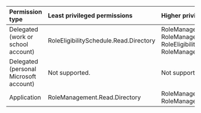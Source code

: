 |Permission type|Least privileged permissions|Higher privileged permissions|
|:---|:---|:---|
|Delegated (work or school account)|RoleEligibilitySchedule.Read.Directory|RoleManagement.Read.Directory, RoleManagement.Read.All, RoleEligibilitySchedule.ReadWrite.Directory, RoleManagement.ReadWrite.Directory|
|Delegated (personal Microsoft account)|Not supported.|Not supported.|
|Application|RoleManagement.Read.Directory|RoleManagement.Read.All, RoleManagement.ReadWrite.Directory|